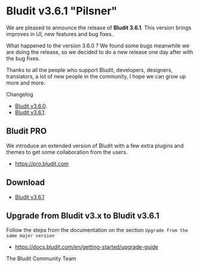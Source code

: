 # Bludit v3.6.1 "Pilsner"
<!-- date: 2018-01-16 08:00:00 -->
<!-- coverImage: https://source.unsplash.com/O99bWwDMBa8/1600x900 -->

We are pleased to announce the release of **Bludit 3.6.1**. This version brings improves in UI, new features and bug fixes.

What happened to the version 3.6.0 ? We found some bugs meanwhile we are doing the release, so we decided to do a new release one day after with the bug fixes.

Thanks to all the people who support Bludit, developers, designers, translators, a lot of new people in the community, I hope we can grow up more and more.

Changelog
- [Bludit v3.6.0](https://github.com/bludit/bludit/releases/tag/3.6.0).
- [Bludit v3.6.1](https://github.com/bludit/bludit/releases/tag/3.6.1).

## Bludit PRO
We introduce an extended version of Bludit with a few extra plugins and themes to get some collaboration from the users.
- https://pro.bludit.com

## Download
- [Bludit v3.6.1](https://www.bludit.com/releases/bludit-3-6-1.zip)

## Upgrade from Bludit v3.x to Bludit v3.6.1
Follow the steps from the documentation on the section `Upgrade from the same major version`
- https://docs.bludit.com/en/getting-started/upgrade-guide

The Bludit Community Team